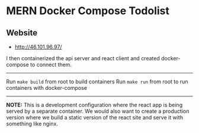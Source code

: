 # MERN Docker Compose Todolist

<!-- I followed [this tutorial](https://medium.com/swlh/how-to-create-your-first-mern-mongodb-express-js-react-js-and-node-js-stack-7e8b20463e66) to get basic app working. -->

## Website

- http://46.101.96.97/

I then containerized the api server and react client and created docker-compose to connect them.

---

Run `make build` from root to build containers
Run `make run` from root to run containers with docker-compose

---

<!-- add -->

**NOTE:** This is a development configuration where the react app is being served by a separate container. We would also want to create a production version where we build a static version of the react site and serve it with something like nginx.
